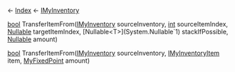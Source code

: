← [Index](Api-Index) ← [IMyInventory](VRage.Game.ModAPI.Ingame.IMyInventory)

[bool](System.Boolean) TransferItemFrom([IMyInventory](VRage.Game.ModAPI.Ingame.IMyInventory) sourceInventory, [int](System.Int32) sourceItemIndex, [Nullable<T>](System.Nullable`1) targetItemIndex, [Nullable<T>](System.Nullable`1) stackIfPossible, [Nullable<T>](System.Nullable`1) amount)

[bool](System.Boolean) TransferItemFrom([IMyInventory](VRage.Game.ModAPI.Ingame.IMyInventory) sourceInventory, [IMyInventoryItem](VRage.Game.ModAPI.Ingame.IMyInventoryItem) item, [MyFixedPoint](VRage.MyFixedPoint) amount)

